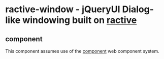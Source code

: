 ractive-window - jQueryUI Dialog-like windowing built on [ractive](https://github.com/ractivejs/ractive)
================================================================

component
---------
This component assumes use of the [component](http://component.io/) web component system.
